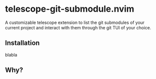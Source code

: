 # telescope-git-submodule.nvim

A customizable telescope extension to list the git submodules of your current project and interact with them through the git TUI of your choice.

## Installation

blabla

## Why?
